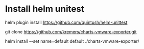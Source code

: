 # Install helm unitest
helm plugin install https://github.com/quintush/helm-unittest

git clone https://github.com/kremers/charts-vmware-exporter.git

helm install --set name=default default ./charts-vmware-exporter/
